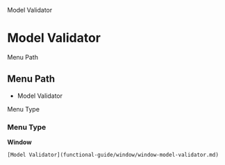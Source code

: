 
Model Validator
# Model Validator



Menu Path
## Menu Path



- Model Validator

Menu Type
### Menu Type

**Window**


```
[Model Validator](functional-guide/window/window-model-validator.md)
```
